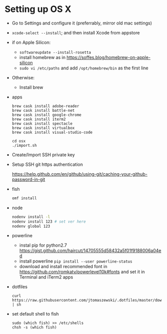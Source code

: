 # Setting up OS X

- Go to Settings and configure it (preferrably, mirror old mac settings)

- `xcode-select --install`; and then install Xcode from appstore

- if on Apple Silicon:

  - `softwareupdate --install-rosetta`
  - install homebrew as in https://soffes.blog/homebrew-on-apple-silicon
  - `sudo vi /etc/paths` and add `/opt/homebrew/bin` as the first line

- Otherwise:

  - Install brew

- apps

  ```
  brew cask install adobe-reader
  brew cask install battle-net
  brew cask install google-chrome
  brew cask install iterm2
  brew cask install spectacle
  brew cask install virtualbox
  brew cask install visual-studio-code

  cd osx
  ./import.sh
  ```

- Create/Import SSH private key

- Setup SSH git https authentication

  https://help.github.com/en/github/using-git/caching-your-github-password-in-git

- fish

  ```sh
  omf install
  ```

- node

  ```sh
  nodenv install -l
  nodenv install 123 # set ver here
  nodenv global 123
  ```

- powerline

  - instal pip for python2.7 https://gist.github.com/haircut/14705555d58432a5f01f9188006a04ed
  - install powerline `pip install --user powerline-status`
  - download and install recommended font in https://github.com/romkatv/powerlevel10k#fonts and set it in Terminal and iTerm2 apps

- dotfiles

  ```
  curl https://raw.githubusercontent.com/jtomaszewski/.dotfiles/master/download.sh | sh
  ```

- set default shell to fish

  ```
  sudo (which fish) >> /etc/shells
  chsh -s (which fish)
  ```
